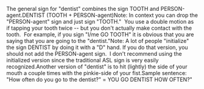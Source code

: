The general sign for "dentist" combines the sign TOOTH and 
	PERSON-agent.DENTIST (TOOTH + PERSON-agent)Note: In context you can drop the "PERSON-agent" sign and just sign "TOOTH."  
	You use a double motion as if tapping your tooth twice -- but you don't 
	actually make contact with the tooth.  For example, if you sign "I/me 
	GO TOOTH" it is obvious that you are saying that you are going to the 
	"dentist."Note: A lot of people "initialize" the sign DENTIST by doing it with a "D" 
	hand. If you do that version, you should not add the PERSON-agent sign.  
	I don't recommend using the initialized version since the traditional ASL 
	sign is very easily recognized.Another version of "dentist" is to hit (lightly) the side of your mouth a couple times with the pinkie-side of
  your fist.Sample sentence:
	"How often do you go to the dentist?" = YOU GO DENTIST HOW OFTEN?"